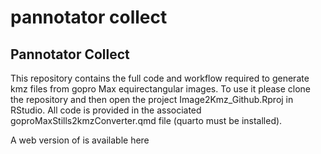 # pannotator collect


## Pannotator Collect

This repository contains the full code and workflow required to generate
kmz files from gopro Max equirectangular images. To use it please clone
the repository and then open the project Image2Kmz_Github.Rproj in
RStudio. All code is provided in the associated
goproMaxStills2kmzConverter.qmd file (quarto must be installed).

A web version of is available here
